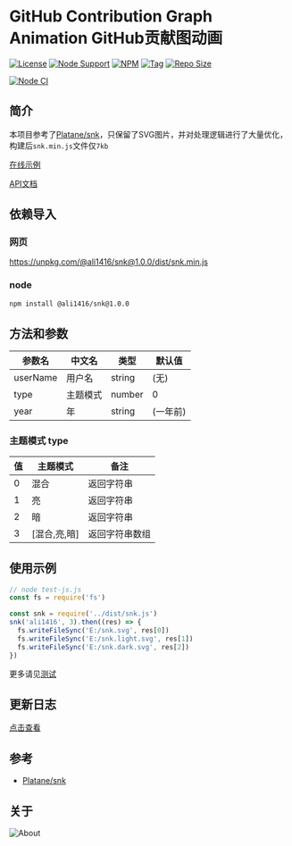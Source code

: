 # GitHub Contribution Graph Animation GitHub贡献图动画

[![License](https://img.shields.io/github/license/ALI1416/snk?label=License)](https://www.apache.org/licenses/LICENSE-2.0.txt)
[![Node Support](https://img.shields.io/badge/Node-14+-green)](https://nodejs.org/)
[![NPM](https://img.shields.io/npm/v/@ali1416/snk?label=NPM)](https://www.npmjs.com/package/@ali1416/snk)
[![Tag](https://img.shields.io/github/v/tag/ALI1416/snk?label=Tag)](https://github.com/ALI1416/snk/tags)
[![Repo Size](https://img.shields.io/github/repo-size/ALI1416/snk?label=Repo%20Size&color=success)](https://github.com/ALI1416/snk/archive/refs/heads/master.zip)

[![Node CI](https://github.com/ALI1416/snk/actions/workflows/ci.yml/badge.svg)](https://github.com/ALI1416/snk/actions/workflows/ci.yml)

## 简介

本项目参考了[Platane/snk](https://github.com/Platane/snk)，只保留了SVG图片，并对处理逻辑进行了大量优化，构建后`snk.min.js`文件仅`7kb`

[在线示例](https://www.404z.cn/demo/snk.html)

[API文档](https://api.404z.cn/)

## 依赖导入

### 网页

<https://unpkg.com/@ali1416/snk@1.0.0/dist/snk.min.js>

### node

```sh
npm install @ali1416/snk@1.0.0
```

## 方法和参数

| 参数名   | 中文名   | 类型   | 默认值   |
| -------- | -------- | ------ | -------- |
| userName | 用户名   | string | (无)     |
| type     | 主题模式 | number | 0        |
| year     | 年       | string | (一年前) |

### 主题模式 type

| 值  | 主题模式     | 备注           |
| --- | ------------ | -------------- |
| 0   | 混合         | 返回字符串     |
| 1   | 亮           | 返回字符串     |
| 2   | 暗           | 返回字符串     |
| 3   | [混合,亮,暗] | 返回字符串数组 |

## 使用示例

```js
// node test-js.js
const fs = require('fs')

const snk = require('../dist/snk.js')
snk('ali1416', 3).then((res) => {
  fs.writeFileSync('E:/snk.svg', res[0])
  fs.writeFileSync('E:/snk.light.svg', res[1])
  fs.writeFileSync('E:/snk.dark.svg', res[2])
})
```

更多请见[测试](./test)

## 更新日志

[点击查看](./CHANGELOG.md)

## 参考

- [Platane/snk](https://github.com/Platane/snk)

## 关于

<picture>
  <source media="(prefers-color-scheme: dark)" srcset="https://www.404z.cn/images/about.dark.svg">
  <img alt="About" src="https://www.404z.cn/images/about.light.svg">
</picture>
